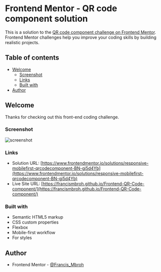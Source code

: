# Frontend Mentor - QR code component solution

This is a solution to the [QR code component challenge on Frontend Mentor](https://www.frontendmentor.io/challenges/qr-code-component-iux_sIO_H). Frontend Mentor challenges help you improve your coding skills by building realistic projects. 

## Table of contents

- [Welcome](#welcome)
  - [Screenshot](#screenshot)
  - [Links](#links)
  - [Built with](#built-with)
- [Author](#author)

## Welcome

Thanks for checking out this front-end coding challenge.

### Screenshot

![screenshot](https://github.com/FrancisMbroh/Frontend-QR-Code-component/assets/147813061/b6421133-5093-45b1-8dd2-0e68385b0e1a)

### Links

- Solution URL: [https://www.frontendmentor.io/solutions/responsive-mobilefirst-qrcodecomponent-BN-gj5d4Yb](https://www.frontendmentor.io/solutions/responsive-mobilefirst-qrcodecomponent-BN-gj5d4Yb)
- Live Site URL: [https://francismbroh.github.io/Frontend-QR-Code-component/](https://francismbroh.github.io/Frontend-QR-Code-component/)

### Built with

- Semantic HTML5 markup
- CSS custom properties
- Flexbox
- Mobile-first workflow
 - For styles

## Author

- Frontend Mentor - [@Francis_Mbroh](https://www.frontendmentor.io/profile/Francis_Mbroh)
